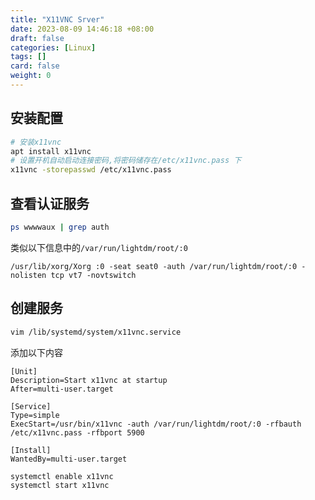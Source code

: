 ```yaml
---
title: "X11VNC Srver"
date: 2023-08-09 14:46:18 +08:00
draft: false
categories: [Linux]
tags: []
card: false
weight: 0
---
```


## 安装配置

```bash
# 安装x11vnc
apt install x11vnc
# 设置开机自动启动连接密码,将密码储存在/etc/x11vnc.pass 下
x11vnc -storepasswd /etc/x11vnc.pass
```

## 查看认证服务

```bash
ps wwwwaux | grep auth
```

类似以下信息中的`/var/run/lightdm/root/:0`

```
/usr/lib/xorg/Xorg :0 -seat seat0 -auth /var/run/lightdm/root/:0 -nolisten tcp vt7 -novtswitch
```

## 创建服务


```bash
vim /lib/systemd/system/x11vnc.service
```

添加以下内容

```
[Unit]
Description=Start x11vnc at startup
After=multi-user.target

[Service]
Type=simple
ExecStart=/usr/bin/x11vnc -auth /var/run/lightdm/root/:0 -rfbauth /etc/x11vnc.pass -rfbport 5900

[Install]
WantedBy=multi-user.target
```


```bash
systemctl enable x11vnc
systemctl start x11vnc
```

